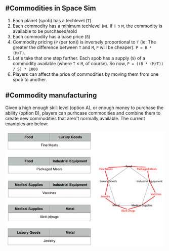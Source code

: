 #Commodities in Space Sim
----

1. Each planet (spob) has a techlevel (`T`)
2. Each commodity has a minimum techlevel (`M`). If `T` ≤ `M`, the commodity is available to be purchased/sold
3. Each commodity has a base price (`B`)
4. Commodity pricing (`P` (per ton)) is inversely proportional to `T` (ie: The greater the difference between `T` and `M`, `P` will be cheaper). `P = B * (M/T)`.
5. Let's take that one step further. Each spob has a supply (`S`) of a commodity available (where `T` ≤ `M`, of course). So now, `P = ((B * (M/T)) / S) * 1000`
6. Players can affect the price of commodities by moving them from one spob to another.

#Commodity manufacturing
----

Given a high enough skill level (option A), or enough money to purchase the ability (option B), players can purhcase commodities and combine them to create new commodities that aren't normally available. The current examples are below: 

![alt text](https://github.com/nfreader/Space-Sim-Docs/blob/master/manufacturing.png)